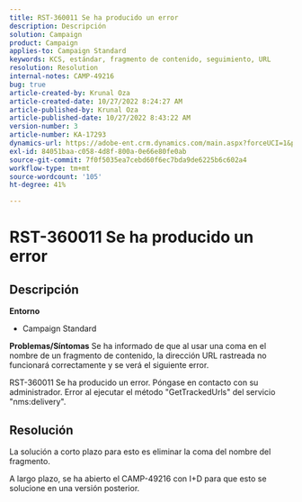 ```yaml
---
title: RST-360011 Se ha producido un error
description: Descripción
solution: Campaign
product: Campaign
applies-to: Campaign Standard
keywords: KCS, estándar, fragmento de contenido, seguimiento, URL
resolution: Resolution
internal-notes: CAMP-49216
bug: true
article-created-by: Krunal Oza
article-created-date: 10/27/2022 8:24:27 AM
article-published-by: Krunal Oza
article-published-date: 10/27/2022 8:43:22 AM
version-number: 3
article-number: KA-17293
dynamics-url: https://adobe-ent.crm.dynamics.com/main.aspx?forceUCI=1&pagetype=entityrecord&etn=knowledgearticle&id=ef138cc4-d055-ed11-bba2-6045bd006c82
exl-id: 84051baa-c058-4d8f-800a-0e66e80fe0ab
source-git-commit: 7f0f5035ea7cebd60f6ec7bda9de6225b6c602a4
workflow-type: tm+mt
source-wordcount: '105'
ht-degree: 41%

---
```


# RST-360011 Se ha producido un error

## Descripción

<b>Entorno</b>
- Campaign Standard



<b>Problemas/Síntomas</b>
Se ha informado de que al usar una coma en el nombre de un fragmento de contenido, la dirección URL rastreada no funcionará correctamente y se verá el siguiente error.

RST-360011 Se ha producido un error. Póngase en contacto con su administrador.
Error al ejecutar el método &quot;GetTrackedUrls&quot; del servicio &quot;nms:delivery&quot;.






## Resolución


La solución a corto plazo para esto es eliminar la coma del nombre del fragmento.

A largo plazo, se ha abierto el CAMP-49216 con I+D para que esto se solucione en una versión posterior.
